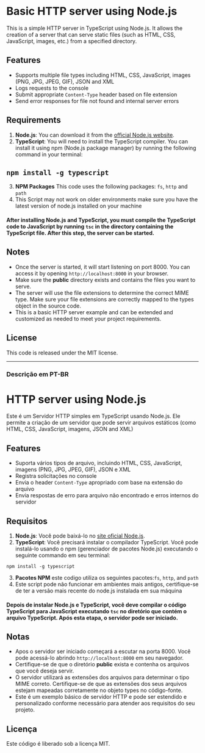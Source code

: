 # Basic HTTP server using Node.js
 This is a simple HTTP server in TypeScript using Node.js. It allows the creation of a server that can serve static files (such as HTML, CSS, JavaScript, images, etc.) from a specified directory.

## Features
 - Supports multiple file types including HTML, CSS, JavaScript, images (PNG, JPG, JPEG, GIF), JSON and XML
 - Logs requests to the console
 - Submit appropriate `Content-Type` header based on file extension
 - Send error responses for file not found and internal server errors

## Requirements
 1. **Node.js**: You can download it from the [official Node.js website](https://nodejs.org/).
 2. **TypeScript**: You will need to install the TypeScript compiler. You can install it using npm (Node.js package manager) by running the following command in your terminal:

 ##  ```npm install -g typescript```

 3. **NPM Packages** This code uses the following packages: `fs`, `http` and `path`
 4. This Script may not work on older environments make sure you have the latest version of node.js installed on your machine

#### After installing Node.js and TypeScript, you must compile the TypeScript code to JavaScript by running `tsc` in the directory containing the TypeScript file. After this step, the server can be started.

## Notes
 - Once the server is started, it will start listening on port 8000. You can access it by opening `http://localhost:8000` in your browser.
 - Make sure the **public** directory exists and contains the files you want to serve.
 - The server will use the file extensions to determine the correct MIME type. Make sure your file extensions are correctly mapped to the types object in the source code.
 - This is a basic HTTP server example and can be extended and customized as needed to meet your project requirements.

## License
 This code is released under the MIT license.

---

### Descrição em PT-BR

# HTTP server using Node.js
 Este é um Servidor HTTP simples em TypeScript usando Node.js. Ele permite a criação de um servidor que pode servir arquivos estáticos (como HTML, CSS, JavaScript, imagens, JSON and XML)

## Features
 - Suporta vários tipos de arquivo, incluindo HTML, CSS, JavaScript, imagens (PNG, JPG, JPEG, GIF), JSON e XML
 - Registra solicitações no console
 - Envia o header `Content-Type` apropriado com base na extensão do arquivo
 - Envia respostas de erro para arquivo não encontrado e erros internos do servidor

## Requisitos
 1. **Node.js**: Você pode baixá-lo no [site oficial Node.js](https://nodejs.org/).
 2. **TypeScript**: Você precisará instalar o compilador TypeScript. Você pode instalá-lo usando o npm (gerenciador de pacotes Node.js) executando o seguinte commando em seu terminal:

 ```npm install -g typescript```

 3. **Pacotes NPM** este codigo utiliza os seguintes pacotes:`fs`, `http`, and `path`
 4. Este script pode não funcionar em ambientes mais antigos, certifique-se de ter a versão mais recente do node.js instalada em sua máquina

#### Depois de instalar Node.js e TypeScript, você deve compilar o código TypeScript para JavaScript executando `tsc` no diretório que contém o arquivo TypeScript. Após esta etapa, o servidor pode ser iniciado.

## Notas
 - Apos o servidor ser iniciado começará a escutar na porta 8000. Você pode acessá-lo abrindo `http://localhost:8000` em seu navegador.
 - Certifique-se de que o diretório **public** exista e contenha os arquivos que você deseja servir.
 - O servidor utilizará as extensões dos arquivos para determinar o tipo MIME correto. Certifique-se de que as extensões dos seus arquivos estejam mapeadas corretamente no objeto types no código-fonte.
 - Este é um exemplo básico de servidor HTTP e pode ser estendido e personalizado conforme necessário para atender aos requisitos do seu projeto.

## Licença
 Este código é liberado sob a licença MIT.


